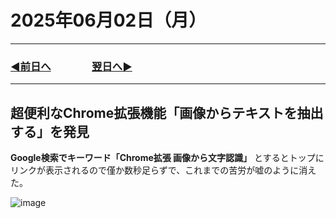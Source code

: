 # 2025年06月02日（月）

---

### [◀️前日へ](https://github.com/yuasys/chatty-journal/blob/main/2025/06/2025-06-01.md)&emsp;&emsp;&emsp;&emsp;[翌日へ▶️](https://github.com/yuasys/chatty-journal/blob/main/2025/06/2025-06-03.md)

---

## 超便利なChrome拡張機能「画像からテキストを抽出する」を発見

**Google検索でキーワード「Chrome拡張 画像から文字認識」** とするとトップにリンクが表示されるので僅か数秒足らずで、これまでの苦労が嘘のように消えた。

![image](https://github.com/user-attachments/assets/a51d6e85-d51b-47db-927b-88200d27ebe8)

